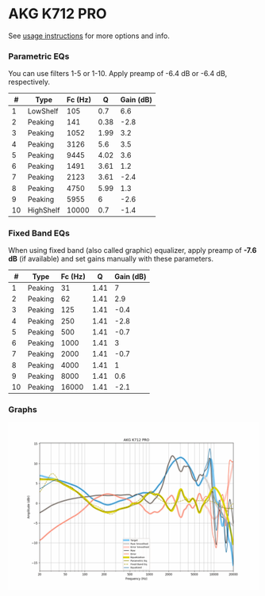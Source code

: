 # AKG K712 PRO
See [usage instructions](https://github.com/jaakkopasanen/AutoEq#usage) for more options and info.

### Parametric EQs
You can use filters 1-5 or 1-10. Apply preamp of -6.4 dB or -6.4 dB, respectively.

|   # | Type      |   Fc (Hz) |    Q |   Gain (dB) |
|-----|-----------|-----------|------|-------------|
|   1 | LowShelf  |       105 | 0.7  |         6.6 |
|   2 | Peaking   |       141 | 0.38 |        -2.8 |
|   3 | Peaking   |      1052 | 1.99 |         3.2 |
|   4 | Peaking   |      3126 | 5.6  |         3.5 |
|   5 | Peaking   |      9445 | 4.02 |         3.6 |
|   6 | Peaking   |      1491 | 3.61 |         1.2 |
|   7 | Peaking   |      2123 | 3.61 |        -2.4 |
|   8 | Peaking   |      4750 | 5.99 |         1.3 |
|   9 | Peaking   |      5955 | 6    |        -2.6 |
|  10 | HighShelf |     10000 | 0.7  |        -1.4 |

### Fixed Band EQs
When using fixed band (also called graphic) equalizer, apply preamp of **-7.6 dB** (if available) and set gains manually with these parameters.

|   # | Type    |   Fc (Hz) |    Q |   Gain (dB) |
|-----|---------|-----------|------|-------------|
|   1 | Peaking |        31 | 1.41 |         7   |
|   2 | Peaking |        62 | 1.41 |         2.9 |
|   3 | Peaking |       125 | 1.41 |        -0.4 |
|   4 | Peaking |       250 | 1.41 |        -2.8 |
|   5 | Peaking |       500 | 1.41 |        -0.7 |
|   6 | Peaking |      1000 | 1.41 |         3   |
|   7 | Peaking |      2000 | 1.41 |        -0.7 |
|   8 | Peaking |      4000 | 1.41 |         1   |
|   9 | Peaking |      8000 | 1.41 |         0.6 |
|  10 | Peaking |     16000 | 1.41 |        -2.1 |

### Graphs
![](./AKG%20K712%20PRO.png)
